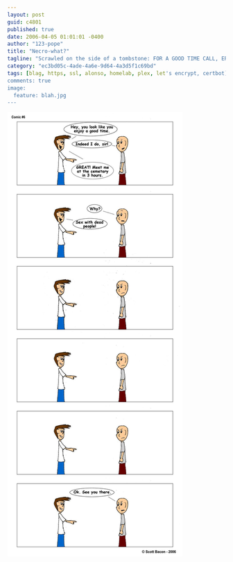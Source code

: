 ```yaml
---
layout: post
guid: c4801
published: true
date: 2006-04-05 01:01:01 -0400
author: "123-pope"
title: "Necro-what?"
tagline: "Scrawled on the side of a tombstone: FOR A GOOD TIME CALL, ER JUST DIG STRAIGHT DOWN."
category: "ec3bd05c-4ade-4a6e-9d64-4a3d5f1c69bd"
tags: [blag, https, ssl, alonso, homelab, plex, let's encrypt, certbot]
comments: true
image:
  feature: blah.jpg
---
```


![](/assets/img/lol/comic11.jpg "But I'll only enjoy it because I want to. Not because you told me to.")